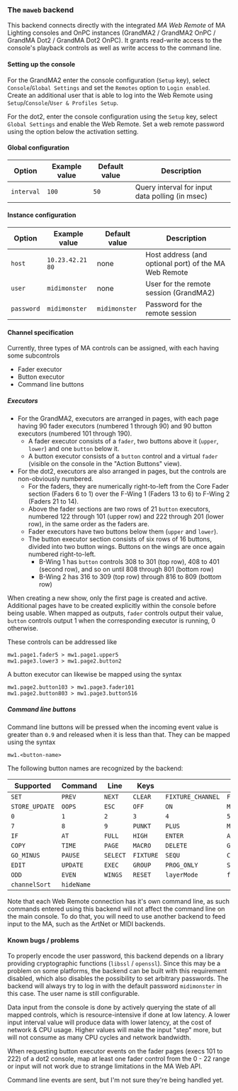 ### The `maweb` backend

This backend connects directly with the integrated *MA Web Remote* of MA Lighting consoles and OnPC
instances (GrandMA2 / GrandMA2 OnPC / GrandMA Dot2 / GrandMA Dot2 OnPC).
It grants read-write access to the console's playback controls as well as write access to the command line.

#### Setting up the console

For the GrandMA2 enter the console configuration (`Setup` key), select `Console`/`Global Settings` and
set the `Remotes` option to `Login enabled`.
Create an additional user that is able to log into the Web Remote using `Setup`/`Console`/`User & Profiles Setup`.

For the dot2, enter the console configuration using the `Setup` key, select `Global Settings` and enable the
Web Remote. Set a web remote password using the option below the activation setting.

#### Global configuration

| Option	| Example value		| Default value		| Description							|
|---------------|-----------------------|-----------------------|---------------------------------------------------------------|
| `interval`	| `100`			| `50`			| Query interval for input data polling (in msec)		|

#### Instance configuration

| Option	| Example value		| Default value		| Description							|
|---------------|-----------------------|-----------------------|---------------------------------------------------------------|
| `host`	| `10.23.42.21 80`	| none			| Host address (and optional port) of the MA Web Remote		|
| `user`	| `midimonster`		| none			| User for the remote session (GrandMA2)			|
| `password`	| `midimonster`		| `midimonster`		| Password for the remote session				|

#### Channel specification

Currently, three types of MA controls can be assigned, with each having some subcontrols

* Fader executor
* Button executor
* Command line buttons

##### Executors

* For the GrandMA2, executors are arranged in pages, with each page having 90 fader executors (numbered 1 through 90)
	and 90 button executors (numbered 101 through 190).
	* A fader executor consists of a `fader`, two buttons above it (`upper`, `lower`) and one `button` below it.
	* A button executor consists of a `button` control and a virtual `fader` (visible on the console in the "Action Buttons" view).
* For the dot2, executors are also arranged in pages, but the controls are non-obviously numbered.
	* For the faders, they are numerically right-to-left from the Core Fader section (Faders 6 to 1) over the F-Wing 1 (Faders 13 to 6) to
	F-Wing 2 (Faders 21 to 14).
	* Above the fader sections are two rows of 21 `button` executors, numbered 122 through 101 (upper row) and 222 through 201 (lower row),
		in the same order as the faders are.
	* Fader executors have two buttons below them (`upper` and `lower`).
	* The button executor section consists of six rows of 16 buttons, divided into two button wings. Buttons on the wings
		are once again numbered right-to-left.
		* B-Wing 1 has `button` controls 308 to 301 (top row), 408 to 401 (second row), and so on until 808 through 801 (bottom row)
		* B-Wing 2 has 316 to 309 (top row) through 816 to 809 (bottom row)

When creating a new show, only the first page is created and active. Additional pages have to be created explicitly within
the console before being usable. When mapped as outputs, `fader` controls output their value, `button` controls output 1 when the corresponding
executor is running, 0 otherwise.

These controls can be addressed like

```
mw1.page1.fader5 > mw1.page1.upper5
mw1.page3.lower3 > mw1.page2.button2
```

A button executor can likewise be mapped using the syntax

```
mw1.page2.button103 > mw1.page3.fader101
mw1.page2.button803 > mw1.page3.button516
```

##### Command line buttons

Command line buttons will be pressed when the incoming event value is greater than `0.9` and released when it is less than that.
They can be mapped using the syntax

```
mw1.<button-name>
```

The following button names are recognized by the backend:

| Supported	| Command	| Line		| Keys		|			|				|		|
|---------------|---------------|---------------|---------------|-----------------------|-------------------------------|---------------|
| `SET`		| `PREV`	| `NEXT`	| `CLEAR`	| `FIXTURE_CHANNEL`	| `FIXTURE_GROUP_PRESET`	| `EXEC_CUE`	|
| `STORE_UPDATE`| `OOPS`	| `ESC`		| `OFF`		| `ON`			| `MA`				| `STORE`	|
| `0`		| `1`		| `2`		| `3`		| `4`			| `5`				| `6`		|
| `7`		| `8`		| `9`		| `PUNKT`	| `PLUS`		| `MINUS`			| `THRU`	|
| `IF`		| `AT`		| `FULL`	| `HIGH`	| `ENTER`		| `ASSIGN`			| `LABEL`	|
| `COPY`	| `TIME`	| `PAGE`	| `MACRO`	| `DELETE`		| `GOTO`			| `GO_PLUS`	|
| `GO_MINUS`	| `PAUSE`	| `SELECT`	| `FIXTURE`	| `SEQU`		| `CUE`				| `PRESET`	|
| `EDIT`	| `UPDATE`	| `EXEC`	| `GROUP`	| `PROG_ONLY`		| `SPECIAL_DIALOGUE` 		| `SOLO`	|
| `ODD`		| `EVEN`	| `WINGS`	| `RESET` 	| `layerMode`		| `featureSort`			| `fixtureSort`	|
| `channelSort`	| `hideName`	|		|		|			|				|		|

Note that each Web Remote connection has it's own command line, as such commands entered using this backend will not affect
the command line on the main console. To do that, you will need to use another backend to feed input to the MA, such as
the ArtNet or MIDI backends.

#### Known bugs / problems

To properly encode the user password, this backend depends on a library providing cryptographic functions (`libssl` / `openssl`).
Since this may be a problem on some platforms, the backend can be built with this requirement disabled, which also disables the possibility
to set arbitrary passwords. The backend will always try to log in with the default password `midimonster` in this case. The user name is still
configurable.

Data input from the console is done by actively querying the state of all mapped controls, which is resource-intensive if done
at low latency. A lower input interval value will produce data with lower latency, at the cost of network & CPU usage.
Higher values will make the input "step" more, but will not consume as many CPU cycles and network bandwidth.

When requesting button executor events on the fader pages (execs 101 to 222) of a dot2 console, map at least one fader control from the 0 - 22 range or input will not work due to strange limitations in the MA Web API.

Command line events are sent, but I'm not sure they're being handled yet.
